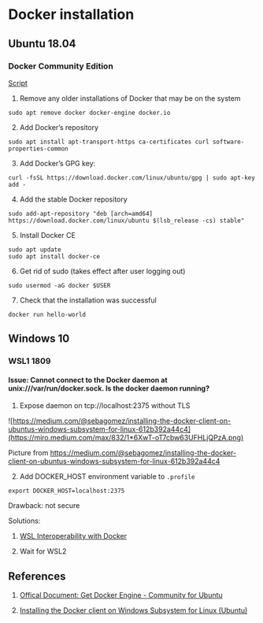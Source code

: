 # Docker installation

## Ubuntu 18.04

### Docker Community Edition

[Script](https://github.com/Shaowen310/scripts/blob/master/ubuntu/18.04/install-docker-ce.sh)

1. Remove any older installations of Docker that may be on the system

```
sudo apt remove docker docker-engine docker.io
```

2. Add Docker’s repository

```
sudo apt install apt-transport-https ca-certificates curl software-properties-common
```

3. Add Docker’s GPG key:

```
curl -fsSL https://download.docker.com/linux/ubuntu/gpg | sudo apt-key add -
```

4. Add the stable Docker repository

```
sudo add-apt-repository "deb [arch=amd64] https://download.docker.com/linux/ubuntu $(lsb_release -cs) stable"
```

5. Install Docker CE

```
sudo apt update
sudo apt install docker-ce
```

6. Get rid of sudo (takes effect after user logging out)

```
sudo usermod -aG docker $USER
```

7. Check that the installation was successful

```
docker run hello-world
```

## Windows 10

### WSL1 1809

#### Issue: Cannot connect to the Docker daemon at unix:///var/run/docker.sock. Is the docker daemon running?

1. Expose daemon on tcp://localhost:2375 without TLS

![https://medium.com/@sebagomez/installing-the-docker-client-on-ubuntus-windows-subsystem-for-linux-612b392a44c4](https://miro.medium.com/max/832/1*6XwT-oT7cbw63UFHLjQPzA.png)

Picture from https://medium.com/@sebagomez/installing-the-docker-client-on-ubuntus-windows-subsystem-for-linux-612b392a44c4

2. Add DOCKER_HOST environment variable to `.profile`

```
export DOCKER_HOST=localhost:2375
```

Drawback: not secure

Solutions:

1. [WSL Interoperability with Docker](https://devblogs.microsoft.com/commandline/cross-post-wsl-interoperability-with-docker/)

1. Wait for WSL2

## References

1. [Offical Document: Get Docker Engine - Community for Ubuntu](https://docs.docker.com/install/linux/docker-ce/ubuntu/)

1. [Installing the Docker client on Windows Subsystem for Linux (Ubuntu)](https://medium.com/@sebagomez/installing-the-docker-client-on-ubuntus-windows-subsystem-for-linux-612b392a44c4)
